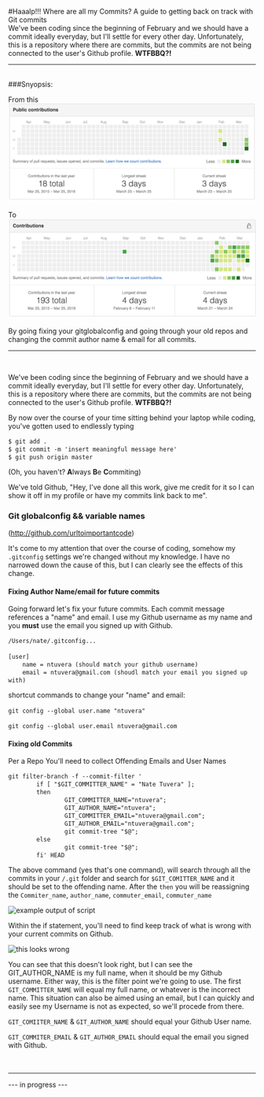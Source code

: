 #Haaalp!!! Where are all my Commits?
A guide to getting back on track with Git commits<br>
We've been coding since the beginning of February and we should have a commit ideally everyday, but I'll settle for every other day.  Unfortunately, this is a repository where there are commits, but the commits are not being connected to the user's Github profile. **WTFBBQ?!**
___
<BR>
###Snyopsis:

From this
![where are all my commits?](assets/images/No_commits_profile.png "Not actually mine")

To
![there they are!](assets/images/Commits_profile.png "Just for display ")

By going fixing your gitglobalconfig and going through your old repos and changing the commit author name & email for all commits.
___

<br>


We've been coding since the beginning of February and we should have a commit ideally everyday, but I'll settle for every other day.  Unfortunately, this is a repository where there are commits, but the commits are not being connected to the user's Github profile. **WTFBBQ?!**
<br>

By now over the course of your time sitting behind your laptop while coding, you've gotten used to endlessly typing 

```
$ git add . 
$ git commit -m 'insert meaningful message here'
$ git push origin master
```
(Oh, you haven't? **A**lways **B**e **C**ommiting)  

We've told Github, "Hey, I've done all this work, give me credit for it so I can show it off in my profile or have my commits link back to me".  

### Git globalconfig && variable names

(http://github.com/urltoimportantcode)

It's come to my attention that over the course of coding, somehow my ```.gitconfig``` settings we're changed without my knowledge.  I have no narrowed down the cause of this, but I can clearly see the effects of this change.  




#### Fixing Author Name/email for future commits

Going forward let's fix your future commits.  Each commit message references a "name" and email.  I use my Github username as my name and you **must** use the email you signed up with Github.

```
/Users/nate/.gitconfig...

[user]
	name = ntuvera (should match your github username)
	email = ntuvera@gmail.com (shoudl match your email you signed up with)
```

shortcut commands to change your "name" and email:

```git config --global user.name "ntuvera"```

```git config --global user.email ntuvera@gmail.com```


#### Fixing old Commits

Per a Repo You'll need to collect Offending Emails and User Names

```
git filter-branch -f --commit-filter '
        if [ "$GIT_COMMITTER_NAME" = "Nate Tuvera" ];
        then
                GIT_COMMITTER_NAME="ntuvera";
                GIT_AUTHOR_NAME="ntuvera";
                GIT_COMMITTER_EMAIL="ntuvera@gmail.com";
                GIT_AUTHOR_EMAIL="ntuvera@gmail.com";
                git commit-tree "$@";
        else
                git commit-tree "$@";
        fi' HEAD
```

The above command (yes that's one command), will search through all the commits in your ```/.git``` folder and search for ```$GIT_COMITTER_NAME``` and it should be set to the offending name.  After the `then` you will be reassigning the ```Commiter_name```, ```author_name```, ```commuter_email```, `commuter_name`


![example output of script](assets/images/Script_example.png "example of script running and then force pushing to repo")



Within the if statement, you'll need to find keep track of what is wrong with your current commits on Github.

![this looks wrong](assets/images/Commit_specific_error.png "In this case my email and name are both wrong")

You can see that this doesn't look right, but I can see the GIT_AUTHOR_NAME is my full name, when it should be my Github username.  Either way, this is the filter point we're going to use.
The first ```GIT_COMMITTER_NAME``` will equal my full name, or whatever is the incorrect name.  This situation can also be aimed using an email, but I can quickly and easily see my Username is not as expected, so we'll procede from there.

```GIT_COMIITER_NAME``` & ```GIT_AUTHOR_NAME``` should equal your Github User name.

```GIT_COMMITER_EMAIL``` & ```GIT_AUTHOR_EMAIL``` should equal the email you signed with Github.
<BR>
<BR>
<BR>

***

--- in progress ---

